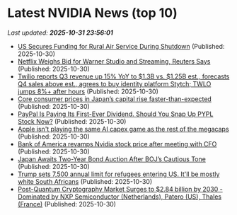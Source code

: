 # Latest NVIDIA News (top 10)
_Last updated: **2025-10-31 23:56:01**_

- [US Secures Funding for Rural Air Service During Shutdown](https://biztoc.com/x/cd018a593ab67590) (Published: 2025-10-30)
- [Netflix Weighs Bid for Warner Studio and Streaming, Reuters Says](https://biztoc.com/x/e97a9c3c578d0782) (Published: 2025-10-30)
- [Twilio reports Q3 revenue up 15% YoY to $1.3B vs. $1.25B est., forecasts Q4 sales above est., agrees to buy identity platform Stytch; TWLO jumps 8%+ after hours](https://biztoc.com/x/fadabe9458e7db08) (Published: 2025-10-30)
- [Core consumer prices in Japan’s capital rise faster-than-expected](https://biztoc.com/x/f2f678077b6fbff8) (Published: 2025-10-30)
- [PayPal Is Paying Its First-Ever Dividend. Should You Snap Up PYPL Stock Now?](https://biztoc.com/x/c80c5a3346c8ad4c) (Published: 2025-10-30)
- [Apple isn't playing the same AI capex game as the rest of the megacaps](https://www.cnbc.com/2025/10/30/apple-isnt-playing-the-same-ai-capex-game-as-the-rest-of-the-megacaps.html) (Published: 2025-10-30)
- [Bank of America revamps Nvidia stock price after meeting with CFO](https://www.thestreet.com/investing/stocks/bank-of-america-revamps-nvidia-stock-price-after-meeting-with-cfo) (Published: 2025-10-30)
- [Japan Awaits Two-Year Bond Auction After BOJ’s Cautious Tone](https://biztoc.com/x/2f3bf2b185e46454) (Published: 2025-10-30)
- [Trump sets 7,500 annual limit for refugees entering US. It'll be mostly white South Africans](https://biztoc.com/x/3edc421ac98c94bb) (Published: 2025-10-30)
- [Post-Quantum Cryptography Market Surges to $2.84 billion by 2030 - Dominated by NXP Semiconductor (Netherlands), Patero (US), Thales (France)](https://www.globenewswire.com/news-release/2025/10/30/3178045/0/en/Post-Quantum-Cryptography-Market-Surges-to-2-84-billion-by-2030-Dominated-by-NXP-Semiconductor-Netherlands-Patero-US-Thales-France.html) (Published: 2025-10-30)
